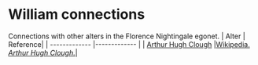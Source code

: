 # William connections
Connections with other alters in the Florence Nightingale egonet.
| Alter  | Reference|
| ------------- |------------- |
| [Arthur Hugh Clough](https://github.com/altealo/ArthurHughClough/blob/master/README.md) |[Wikipedia. *Arthur Hugh Clough.*](https://en.wikipedia.org/wiki/Arthur_Hugh_Clough)|
